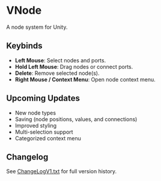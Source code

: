 # VNode
A node system for Unity.

## Keybinds
- **Left Mouse**: Select nodes and ports.  
- **Hold Left Mouse**: Drag nodes or connect ports.  
- **Delete**: Remove selected node(s).  
- **Right Mouse / Context Menu**: Open node context menu.

## Upcoming Updates
- New node types  
- Saving (node positions, values, and connections)  
- Improved styling  
- Multi-selection support  
- Categorized context menu

## Changelog
See [ChangeLogV1.txt](ChangeLogV1.txt) for full version history.